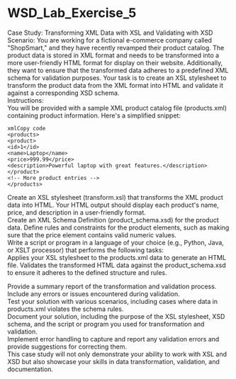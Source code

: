 # WSD_Lab_Exercise_5

Case Study: Transforming XML Data with XSL and Validating with XSD <br />
Scenario:
You are working for a fictional e-commerce company called "ShopSmart," and they have recently revamped their product catalog. The product data is stored in XML format and needs to be transformed into a more user-friendly HTML format for display on their website. Additionally, they want to ensure that the transformed data adheres to a predefined XML schema for validation purposes.
Your task is to create an XSL stylesheet to transform the product data from the XML format into HTML and validate it against a corresponding XSD schema.<br />
Instructions: <br />
You will be provided with a sample XML product catalog file (products.xml) containing product information. Here's a simplified snippet:
```
xmlCopy code
<products>
<product>
<id>1</id>
<name>Laptop</name>
<price>999.99</price>
<description>Powerful laptop with great features.</description>
</product>
<!-- More product entries -->
</products>
```
Create an XSL stylesheet (transform.xsl) that transforms the XML product data into HTML. Your HTML output should display each product's name, price, and description in a user-friendly format.<br />
Create an XML Schema Definition (product_schema.xsd) for the product data. Define rules and constraints for the product elements, such as making sure that the price element contains valid numeric values.<br />
Write a script or program in a language of your choice (e.g., Python, Java, or XSLT processor) that performs the following tasks:<br />
Applies your XSL stylesheet to the products.xml data to generate an HTML file.
Validates the transformed HTML data against the product_schema.xsd to ensure it adheres to the defined structure and rules.<br />

Provide a summary report of the transformation and validation process. Include any errors or issues encountered during validation.<br />
Test your solution with various scenarios, including cases where data in products.xml violates the schema rules.<br />
Document your solution, including the purpose of the XSL stylesheet, XSD schema, and the script or program you used for transformation and validation.<br />
Implement error handling to capture and report any validation errors and provide suggestions for correcting them. <br />
This case study will not only demonstrate your ability to work with XSL and XSD but also showcase your skills in data transformation, validation, and documentation.<br />
